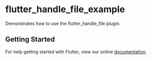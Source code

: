 # flutter_handle_file_example

Demonstrates how to use the flutter_handle_file plugin.

## Getting Started

For help getting started with Flutter, view our online
[documentation](https://flutter.io/).
